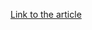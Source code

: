 [Link to the article](https://blog.compass-security.com/2018/09/hidden-inbox-rules-in-microsoft-exchange/)
